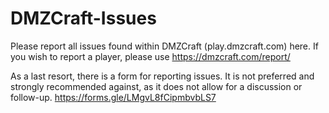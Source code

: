 # DMZCraft-Issues
Please report all issues found within DMZCraft (play.dmzcraft.com) here. If you wish to report a player, please use https://dmzcraft.com/report/

As a last resort, there is a form for reporting issues. It is not preferred and strongly recommended against, as it does not allow for a discussion or follow-up. https://forms.gle/LMgvL8fCipmbvbLS7
